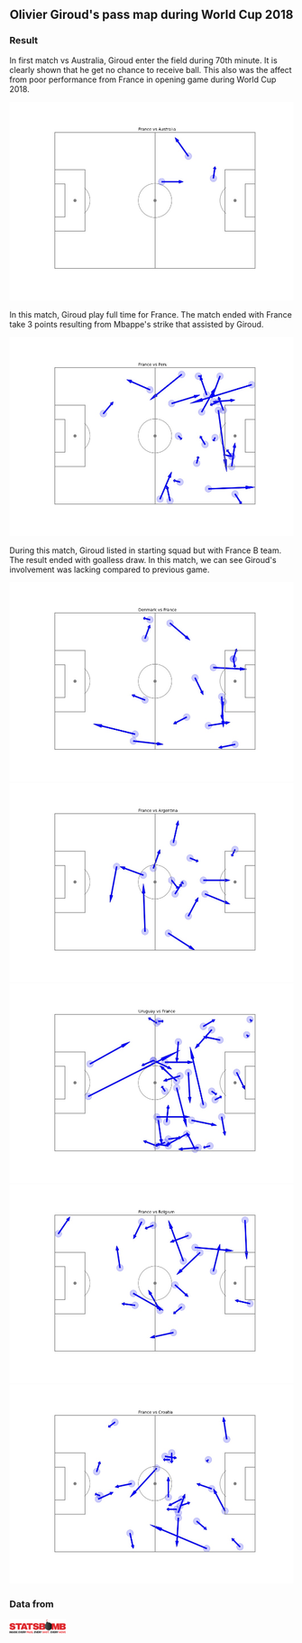 <div align="center">

## Olivier Giroud's pass map during World Cup 2018 

</div>

### Result

In first match vs Australia, Giroud enter the field during 70th minute. It is clearly shown that he get no chance to receive ball. This also was the affect from poor performance from France in opening game during World Cup 2018. 

![Australia](./Output/vsAustralia.jpg)

In this match, Giroud play full time for France. The match ended with France take 3 points resulting from Mbappe's strike that assisted by Giroud. 

![Peru](./Output/vsPeru.jpg)

During this match, Giroud listed in starting squad but with France B team. The result ended with goalless draw. In this match, we can see Giroud's involvement was lacking compared to previous game.
 
![Denmark](./Output/vsDenmark.jpg)
![Argentina](./Output/vsArgentina.jpg)
![Uruguay](./Output/vsUruguay.jpg)
![Belgium](./Output/vsBelgium.jpg)
![Croatia](./Output/vsCroatia.jpg)

### Data from
<img src="./img/statsbomb-logo.jpg" width="100">